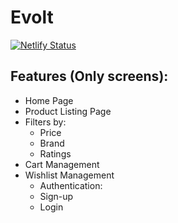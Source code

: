 # Evolt

[![Netlify Status](https://api.netlify.com/api/v1/badges/e57f8c88-36c0-4dfe-a19b-cb4de8294724/deploy-status)](https://app.netlify.com/sites/evolt/deploys)

## Features (Only screens):

- Home Page
- Product Listing Page
- Filters by:
  - Price
  - Brand
  - Ratings
- Cart Management
- Wishlist Management
  - Authentication:
  - Sign-up
  - Login
